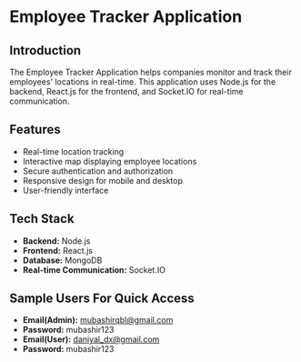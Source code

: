 # Employee Tracker Application

## Introduction
The Employee Tracker Application helps companies monitor and track their employees' locations in real-time. This application uses Node.js for the backend, React.js for the frontend, and Socket.IO for real-time communication.

## Features
- Real-time location tracking
- Interactive map displaying employee locations
- Secure authentication and authorization
- Responsive design for mobile and desktop
- User-friendly interface

## Tech Stack
- **Backend:** Node.js
- **Frontend:** React.js
- **Database:** MongoDB
- **Real-time Communication:** Socket.IO

## Sample Users For Quick Access
- **Email(Admin):** mubashirqbl@gmail.com
- **Password:** mubashir123
- **Email(User):** daniyal_dx@gmail.com
- **Password:** mubashir123
